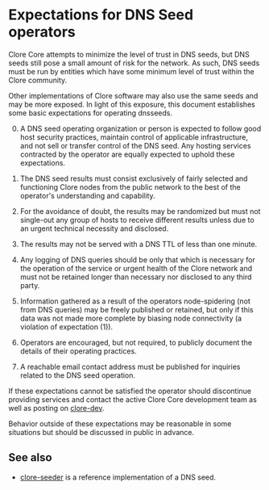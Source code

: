 Expectations for DNS Seed operators
====================================

Clore Core attempts to minimize the level of trust in DNS seeds,
but DNS seeds still pose a small amount of risk for the network.
As such, DNS seeds must be run by entities which have some minimum
level of trust within the Clore community.

Other implementations of Clore software may also use the same
seeds and may be more exposed. In light of this exposure, this
document establishes some basic expectations for operating dnsseeds.

0. A DNS seed operating organization or person is expected to follow good
host security practices, maintain control of applicable infrastructure,
and not sell or transfer control of the DNS seed. Any hosting services
contracted by the operator are equally expected to uphold these expectations.

1. The DNS seed results must consist exclusively of fairly selected and
functioning Clore nodes from the public network to the best of the
operator's understanding and capability.

2. For the avoidance of doubt, the results may be randomized but must not
single-out any group of hosts to receive different results unless due to an
urgent technical necessity and disclosed.

3. The results may not be served with a DNS TTL of less than one minute.

4. Any logging of DNS queries should be only that which is necessary
for the operation of the service or urgent health of the Clore
network and must not be retained longer than necessary nor disclosed
to any third party.

5. Information gathered as a result of the operators node-spidering
(not from DNS queries) may be freely published or retained, but only
if this data was not made more complete by biasing node connectivity
(a violation of expectation (1)).

6. Operators are encouraged, but not required, to publicly document the
details of their operating practices.

7. A reachable email contact address must be published for inquiries
related to the DNS seed operation.

If these expectations cannot be satisfied the operator should
discontinue providing services and contact the active Clore
Core development team as well as posting on
[clore-dev](https://lists.linuxfoundation.org/mailman/listinfo/clore-dev).

Behavior outside of these expectations may be reasonable in some
situations but should be discussed in public in advance.

See also
----------
- [clore-seeder](https://github.com/sipa/clore-seeder) is a reference implementation of a DNS seed.
